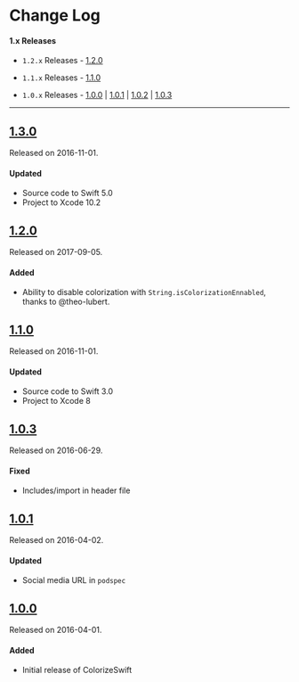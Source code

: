 # Change Log

#### 1.x Releases

- `1.2.x` Releases - [1.2.0](#120)

- `1.1.x` Releases - [1.1.0](#110)

- `1.0.x` Releases - [1.0.0](#100) | [1.0.1](#101) | [1.0.2](#102) | [1.0.3](#103) 

---
## [1.3.0](https://github.com/mtynior/ColorizeSwift/releases/tag/1.3.0)
Released on 2016-11-01.

#### Updated
- Source code to Swift 5.0    
- Project to Xcode 10.2

## [1.2.0](https://github.com/mtynior/ColorizeSwift/releases/tag/1.2.0)
Released on 2017-09-05.

#### Added
- Ability to disable colorization with `String.isColorizationEnnabled`, thanks to @theo-lubert.

## [1.1.0](https://github.com/mtynior/ColorizeSwift/releases/tag/1.1.0)
Released on 2016-11-01.

#### Updated
- Source code to Swift 3.0	
- Project to Xcode 8

## [1.0.3](https://github.com/mtynior/ColorizeSwift/releases/tag/1.0.3)
Released on 2016-06-29.

#### Fixed
- Includes/import in header file

## [1.0.1](https://github.com/mtynior/ColorizeSwift/releases/tag/1.0.1)
Released on 2016-04-02.

#### Updated
- Social media URL in `podspec`	

## [1.0.0](https://github.com/mtynior/ColorizeSwift/releases/tag/1.0.0)
Released on 2016-04-01.

#### Added
- Initial release of ColorizeSwift
